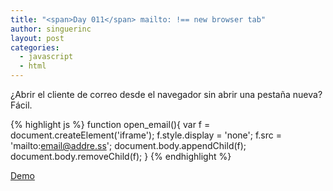 ```yaml
---
title: "<span>Day 011</span> mailto: !== new browser tab"
author: singuerinc
layout: post
categories:
  - javascript
  - html
---
```

 &iquest;Abrir el cliente de correo desde el navegador sin abrir una pesta&ntilde;a nueva? F&aacute;cil.

{% highlight js %}
function open_email(){
    var f = document.createElement('iframe');
    f.style.display = 'none';
    f.src = 'mailto:email@addre.ss';
    document.body.appendChild(f);
    document.body.removeChild(f);
}
{% endhighlight %}

<a href="/code/day-011/index.html" target="_blank">Demo</a>